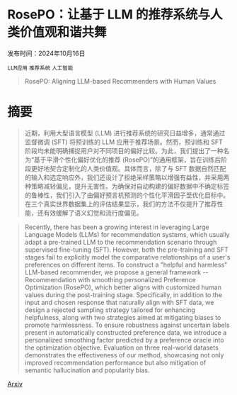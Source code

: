 # RosePO：让基于 LLM 的推荐系统与人类价值观和谐共舞

发布时间：2024年10月16日

`LLM应用` `推荐系统` `人工智能`

> RosePO: Aligning LLM-based Recommenders with Human Values

# 摘要

> 近期，利用大型语言模型 (LLM) 进行推荐系统的研究日益增多，通常通过监督微调 (SFT) 将预训练的 LLM 应用于推荐场景。然而，预训练和 SFT 阶段均未能明确捕捉用户对不同项目的偏好比较。为此，我们提出了一种名为“基于平滑个性化偏好优化的推荐 (RosePO)”的通用框架，旨在训练后阶段更好地契合定制化的人类价值观。具体而言，除了与 SFT 数据自然匹配的输入和选定响应外，我们还设计了拒绝采样策略以增强有益性，并采用两种策略减轻偏见，提升无害性。为确保对自动构建的偏好数据中不确定标签的鲁棒性，我们引入了由偏好预言机预测的个性化平滑因子至优化目标中。在三个真实世界数据集上的评估结果显示，我们的方法不仅提升了推荐性能，还有效缓解了语义幻觉和流行度偏见。

> Recently, there has been a growing interest in leveraging Large Language Models (LLMs) for recommendation systems, which usually adapt a pre-trained LLM to the recommendation scenario through supervised fine-tuning (SFT). However, both the pre-training and SFT stages fail to explicitly model the comparative relationships of a user's preferences on different items. To construct a "helpful and harmless" LLM-based recommender, we propose a general framework -- Recommendation with smoothing personalized Preference Optimization (RosePO), which better aligns with customized human values during the post-training stage. Specifically, in addition to the input and chosen response that naturally align with SFT data, we design a rejected sampling strategy tailored for enhancing helpfulness, along with two strategies aimed at mitigating biases to promote harmlessness. To ensure robustness against uncertain labels present in automatically constructed preference data, we introduce a personalized smoothing factor predicted by a preference oracle into the optimization objective. Evaluation on three real-world datasets demonstrates the effectiveness of our method, showcasing not only improved recommendation performance but also mitigation of semantic hallucination and popularity bias.

[Arxiv](https://arxiv.org/abs/2410.12519)